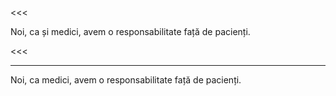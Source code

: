 <<<

Noi, ca și medici, avem o responsabilitate față de pacienți.

<<<

---

>>>

Noi, ca medici, avem o responsabilitate față de pacienți.

>>>